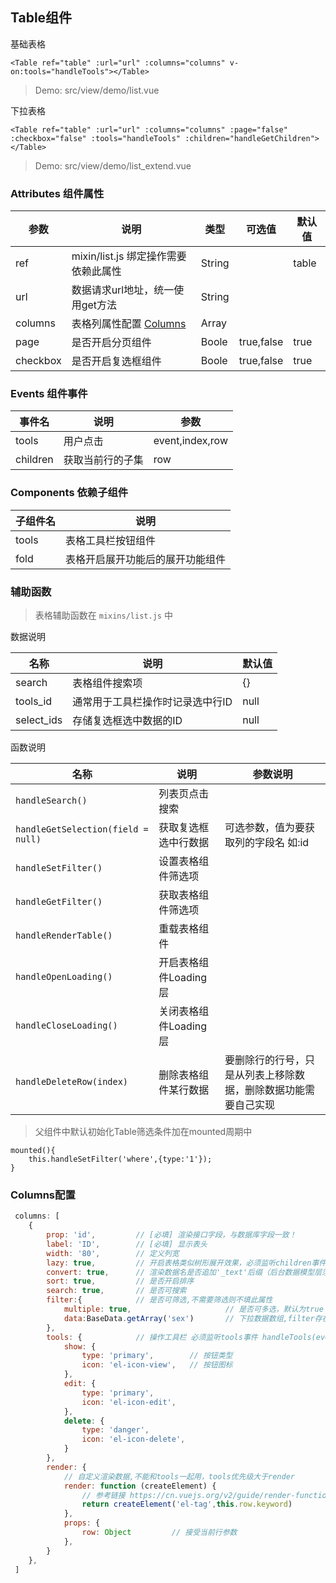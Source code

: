 ## Table组件

基础表格
```vue
<Table ref="table" :url="url" :columns="columns" v-on:tools="handleTools"></Table>
```
> Demo: src/view/demo/list.vue

下拉表格
```vue
<Table ref="table" :url="url" :columns="columns" :page="false" :checkbox="false" :tools="handleTools" :children="handleGetChildren"></Table>
```
> Demo: src/view/demo/list_extend.vue

### Attributes 组件属性
 
| 参数 | 说明  | 类型 | 可选值 | 默认值 |
| ------------ | --------------- | ----- | ----- | ----- |
| ref | mixin/list.js 绑定操作需要依赖此属性 | String |  | table
| url | 数据请求url地址，统一使用get方法 | String |
| columns | 表格列属性配置 [Columns](#Columns配置) | Array |
| page | 是否开启分页组件 | Boole | true,false | true |
| checkbox | 是否开启复选框组件 | Boole | true,false | true |


### Events 组件事件

| 事件名 | 说明  | 参数 |
| ------------ | --------------- | ----- |
| tools | 用户点击 | event,index,row |
| children | 获取当前行的子集 | row |

### Components 依赖子组件
| 子组件名 | 说明 |
| ------------ | --------------- |
| tools | 表格工具栏按钮组件 |
| fold | 表格开启展开功能后的展开功能组件 |


### 辅助函数
> 表格辅助函数在 ```mixins/list.js``` 中

数据说明

| 名称 | 说明 | 默认值 |
| ------------ | --------------- | --------------- |
| search | 表格组件搜索项 | {} |
| tools_id | 通常用于工具栏操作时记录选中行ID | null |
| select_ids | 存储复选框选中数据的ID | null |

函数说明

| 名称 | 说明 | 参数说明 |
| ------------ | --------------- | --------------- |
| ```handleSearch()``` | 列表页点击搜索 |
| ```handleGetSelection(field = null)``` | 获取复选框选中行数据 | 可选参数，值为要获取列的字段名 如:id |
| ```handleSetFilter()``` | 设置表格组件筛选项 |
| ```handleGetFilter()``` | 获取表格组件筛选项 |
| ```handleRenderTable()``` | 重载表格组件 |
| ```handleOpenLoading()``` | 开启表格组件Loading层 |
| ```handleCloseLoading()``` | 关闭表格组件Loading层 |
| ```handleDeleteRow(index)``` | 删除表格组件某行数据 | 要删除行的行号，只是从列表上移除数据，删除数据功能需要自己实现 |


> 父组件中默认初始化Table筛选条件加在mounted周期中
``` 
mounted(){
    this.handleSetFilter('where',{type:'1'});
}
```

### Columns配置
```javascript
 columns: [
    {
        prop: 'id',         // [必填] 渲染接口字段，与数据库字段一致！         
        label: 'ID',        // [必填] 显示表头                              
        width: '80',        // 定义列宽
        lazy: true,         // 开启表格类似树形展开效果，必须监听children事件，后端组要传子集数据的count 字段名为'children_count'
        convert: true,      // 渲染数据名是否追加'_text'后缀（后台数据模型层须实现字段的访问器）
        sort: true,         // 是否开启排序
        search: true,       // 是否可搜索
        filter:{            // 是否可筛选,不需要筛选则不填此属性
            multiple: true,                     // 是否可多选，默认为true
            data:BaseData.getArray('sex')       // 下拉数据数组,filter存在则必选，getConfigArray('sex') 函数参考 config/sys_config.js
        },
        tools: {            // 操作工具栏 必须监听tools事件 handleTools(event,index,row) event 参数为点击按钮的键值
            show: {
                type: 'primary',        // 按钮类型
                icon: 'el-icon-view',   // 按钮图标
            },
            edit: {
                type: 'primary',
                icon: 'el-icon-edit',
            },
            delete: {
                type: 'danger',
                icon: 'el-icon-delete',
            }
        },
        render: {        
            // 自定义渲染数据,不能和tools一起用，tools优先级大于render
            render: function (createElement) {
                // 参考链接 https://cn.vuejs.org/v2/guide/render-function.html#%E8%99%9A%E6%8B%9F-DOM
                return createElement('el-tag',this.row.keyword)
            },
            props: {
                row: Object         // 接受当前行参数
            },
        }
    },
 ]
 ```
